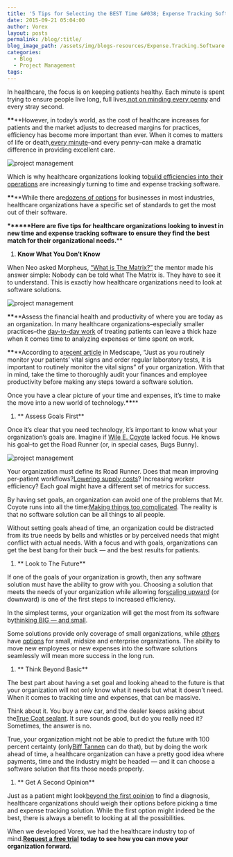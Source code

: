 ```yaml
---
title: '5 Tips for Selecting the BEST Time &#038; Expense Tracking Software for Healthcare Organizations'
date: 2015-09-21 05:04:00
author: Vorex
layout: posts
permalink: /blog/:title/
blog_image_path: /assets/img/blogs-resources/Expense.Tracking.Software.jpg
categories:
  - Blog
  - Project Management
tags:  
---
```



In healthcare, the focus is on keeping patients healthy. Each minute is spent trying to ensure people live long, full lives,[not on minding every penny](http://i.imgur.com/y35eMUa.jpg) and every stray second.

**\*\***\*\*However, in today’s world, as the cost of healthcare increases for patients and the market adjusts to decreased margins for practices, efficiency has become more important than ever. When it comes to matters of life or death,[every minute](http://www.vorex.com/product/time-expense-tracking/)–and every penny–can make a dramatic difference in providing excellent care.


![project management](https://media.giphy.com/media/rA3nL8T8B3zDa/giphy.gif)

Which is why healthcare organizations looking to[build efficiencies into their operations](http://www.beckershospitalreview.com/finance/uncovering-cost-efficiency-measures-within-healthcare-systems-building-portfolios.html) are increasingly turning to time and expense tracking software.

**\*\***\*\*While there are[dozens of options](http://www.businessnewsdaily.com/6730-best-time-and-attendance-systems.html) for businesses in most industries, healthcare organizations have a specific set of standards to get the most out of their software.

**\*\*****Here are five tips for healthcare organizations looking to invest in new time and expense tracking software to ensure they find the best match for their organizational needs.**\*\*

1. **Know What You Don’t Know**

When Neo asked Morpheus, [“What is The Matrix?”](https://youtu.be/te6qG4yn-Ps?t=2m54s) the mentor made his answer simple: Nobody can be told what The Matrix is. They have to see it to understand. This is exactly how healthcare organizations need to look at software solutions.

![project management](https://media.giphy.com/media/11fqVcfGb7UU3m/giphy.gif)

**\*\***\*\*Assess the financial health and productivity of where you are today as an organization. In many healthcare organizations–especially smaller practices–the [day-to-day work](http://www.healthit.gov/providers-professionals/medical-practice-efficiencies-cost-savings) of treating patients can leave a thick haze when it comes time to analyzing expenses or time spent on work.

**\*\***\*\*According to a[recent article](http://www.medscape.com/viewarticle/765783_3) in Medscape, “Just as you routinely monitor your patients’ vital signs and order regular laboratory tests, it is important to routinely monitor the vital signs” of your organization. With that in mind, take the time to thoroughly audit your finances and employee productivity before making any steps toward a software solution.

Once you have a clear picture of your time and expenses, it’s time to make the move into a new world of technology.**\*\***\*\*

1. ** Assess Goals First**

Once it’s clear that you need technology, it’s important to know what your organization’s goals are. Imagine if [Wile E. Coyote](https://youtu.be/STeVTzWelns?t=18s) lacked focus. He knows his goal–to get the Road Runner (or, in special cases, Bugs Bunny).

![project management](https://media.giphy.com/media/mTXSKTk3BsT6w/giphy.gif)

Your organization must define its Road Runner. Does that mean improving per-patient workflows?[Lowering supply costs](http://www.modernhealthcare.com/article/20141122/MAGAZINE/311229980)? Increasing worker efficiency? Each goal might have a different set of metrics for success.

By having set goals, an organization can avoid one of the problems that Mr. Coyote runs into all the time:[Making things too complicated](http://2.bp.blogspot.com/-_o1SbmQeWUE/UhYXsekdh1I/AAAAAAAAAQ4/-F73KMYmGt8/s1600/ACME100print.jpg). The reality is that no software solution can be all things to all people.

Without setting goals ahead of time, an organization could be distracted from its true needs by bells and whistles or by perceived needs that might conflict with actual needs. With a focus and with goals, organizations can get the best bang for their buck — and the best results for patients.

1. ** Look to The Future**

If one of the goals of your organization is growth, then any software solution must have the ability to grow with you. Choosing a solution that meets the needs of your organization while allowing for[scaling upward](http://www.slideshare.net/dsrosenblum/software-system-scalability-concepts-and-techniques-keynote-talk-at-isec-2009) (or downward) is one of the first steps to increased efficiency.

In the simplest terms, your organization will get the most from its software by[thinking BIG — and small](https://static2.artfire.com/uploads/product/2/362/58362/2358362/2358362/large/alice_in_wonderland_-_drink_me_and_eat_me_earrings_-_sterling_silver_a8451602.jpg).

Some solutions provide only coverage of small organizations, while [others](http://www.mytimeforce.com/solutions/industries/healthcare) have [options](http://www.teletracking.com/solutions/#Labor-Productivity) for small, midsize and enterprise organizations. The ability to move new employees or new expenses into the software solutions seamlessly will mean more success in the long run.

1. ** Think Beyond Basic**

The best part about having a set goal and looking ahead to the future is that your organization will not only know what it needs but what it doesn’t need. When it comes to tracking time and expenses, that can be massive.

Think about it. You buy a new car, and the dealer keeps asking about the[True Coat sealant](http://cdn.left.mn/wp-content/uploads/2015/01/william-h-macy-and-jerry-lundegaard-Exposure.jpg?f56a5f). It sure sounds good, but do you really need it? Sometimes, the answer is no.

True, your organization might not be able to predict the future with 100 percent certainty (only[Biff Tannen](http://24.media.tumblr.com/tumblr_lzozwuhz1D1rpddw7o1_500.jpg) can do that), but by doing the work ahead of time, a healthcare organization can have a pretty good idea where payments, time and the industry might be headed — and it can choose a software solution that fits those needs properly.

1. ** Get A Second Opinion**

Just as a patient might look[beyond the first opinion](http://www.cfah.org/prepared-patient/make-good-treatment-decisions/should-i-get-a-second-opinion) to find a diagnosis, healthcare organizations should weigh their options before picking a time and expense tracking solution. While the first option might indeed be the best, there is always a benefit to looking at all the possibilities.

When we developed Vorex, we had the healthcare industry top of mind.[**Request a free trial**](http://www.vorex.com/free-trial/) **today to see how you can move your organization forward.**

